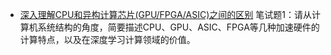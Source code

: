 - [深入理解CPU和异构计算芯片(GPU/FPGA/ASIC)之间的区别](http://www.eeboard.com/news/cpu-26/)
笔试题1：请从计算机系统结构的角度，简要描述CPU、GPU、ASIC、FPGA等几种加速硬件的计算特点，以及在深度学习计算领域的价值。
